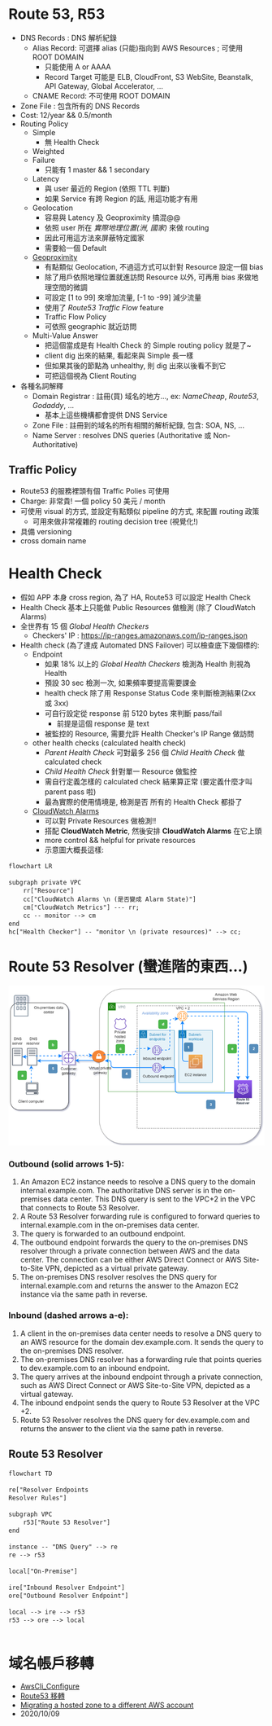 # Route 53, R53

- DNS Records : DNS 解析紀錄
  - Alias Record: 可選擇 alias (只能)指向到 AWS Resources ; 可使用 ROOT DOMAIN
    - 只能使用 A or AAAA
    - Record Target 可能是 ELB, CloudFront, S3 WebSite, Beanstalk, API Gateway, Global Accelerator, ...
  - CNAME Record: 不可使用 ROOT DOMAIN
- Zone File : 包含所有的 DNS Records
- Cost: 12/year && 0.5/month
- Routing Policy
  - Simple
    - 無 Health Check
  - Weighted
  - Failure
    - 只能有 1 master && 1 secondary
  - Latency
    - 與 user 最近的 Region (依照 TTL 判斷)
    - 如果 Service 有跨 Region 的話, 用這功能才有用
  - Geolocation
    - 容易與 Latency 及 Geoproximity 搞混@@
    - 依照 user 所在 _實際地理位置(洲, 國家)_ 來做 routing
    - 因此可用這方法來屏蔽特定國家
    - 需要給一個 Default
  - [Geoproximity](https://docs.aws.amazon.com/Route53/latest/DeveloperGuide/routing-policy-geoproximity.html)
    - 有點類似 Geolocation, 不過這方式可以針對 Resource 設定一個 bias
    - 除了用戶依照地理位置就進訪問 Resource 以外, 可再用 bias 來做地理空間的微調
    - 可設定 [1 to 99] 來增加流量, [-1 to -99] 減少流量
    - 使用了 _Route53 Traffic Flow_ feature
    - Traffic Flow Policy
    - 可依照 geographic 就近訪問
  - Multi-Value Answer
    - 把這個當成是有 Health Check 的 Simple routing policy 就是了~
    - client dig 出來的結果, 看起來與 Simple 長一樣
    - 但如果其後的節點為 unhealthy, 則 dig 出來以後看不到它
    - 可把這個視為 Client Routing
- 各種名詞解釋
  - Domain Registrar : 註冊(買) 域名的地方..., ex: _NameCheap_, _Route53_, _Godaddy_, ...
    - 基本上這些機構都會提供 DNS Service
  - Zone File : 註冊到的域名的所有相關的解析紀錄, 包含: SOA, NS, ...
  - Name Server : resolves DNS queries (Authoritative 或 Non-Authoritative)

## Traffic Policy

- Route53 的服務裡頭有個 Traffic Polies 可使用
- Charge: 非常貴! 一個 policy 50 美元 / month
- 可使用 visual 的方式, 並設定有點類似 pipeline 的方式, 來配置 routing 政策
  - 可用來做非常複雜的 routing decision tree (視覺化!)
- 具備 versioning
- cross domain name

# Health Check

- 假如 APP 本身 cross region, 為了 HA, Route53 可以設定 Health Check
- Health Check 基本上只能做 Public Resources 做檢測 (除了 CloudWatch Alarms)
- 全世界有 15 個 _Global Health Checkers_
  - Checkers' IP : https://ip-ranges.amazonaws.com/ip-ranges.json
- Health check (為了達成 Automated DNS Failover) 可以檢查底下幾個標的:
  - Endpoint
    - 如果 18% 以上的 _Global Health Checkers_ 檢測為 Health 則視為 Health
    - 預設 30 sec 檢測一次, 如果頻率要提高需要課金
    - health check 除了用 Response Status Code 來判斷檢測結果(2xx 或 3xx)
    - 可自行設定從 response 前 5120 bytes 來判斷 pass/fail
      - 前提是這個 response 是 text
    - 被監控的 Resource, 需要允許 Health Checker's IP Range 做訪問
  - other health checks (calculated health check)
    - _Parent Health Check_ 可對最多 256 個 _Child Health Check_ 做 calculated check
    - _Child Health Check_ 針對單一 Resource 做監控
    - 需自行定義怎樣的 calculated check 結果算正常 (要定義什麼才叫 parent pass 啦)
    - 最為實際的使用情境是, 檢測是否 所有的 Health Check 都掛了
  - [CloudWatch Alarms](./CloudWatch.md#cloudwatch-alarms)
    - 可以對 Private Resources 做檢測!!
    - 搭配 **CloudWatch Metric**, 然後安排 **CloudWatch Alarms** 在它上頭
    - more control && helpful for private resources
    - 示意圖大概長這樣:

```mermaid
flowchart LR

subgraph private VPC
    rr["Resource"]
    cc["CloudWatch Alarms \n (是否變成 Alarm State)"]
    cm["CloudWatch Metrics"] --- rr;
    cc -- monitor --> cm
end
hc["Health Checker"] -- "monitor \n (private resources)" --> cc;
```

# Route 53 Resolver (蠻進階的東西...)

![Resolver-redo-final.png](./img/Resolver-redo-final.png)

### Outbound (solid arrows 1-5):

1. An Amazon EC2 instance needs to resolve a DNS query to the domain internal.example.com. The authoritative DNS server is in the on-premises data center. This DNS query is sent to the VPC+2 in the VPC that connects to Route 53 Resolver.
2. A Route 53 Resolver forwarding rule is configured to forward queries to internal.example.com in the on-premises data center.
3. The query is forwarded to an outbound endpoint.
4. The outbound endpoint forwards the query to the on-premises DNS resolver through a private connection between AWS and the data center. The connection can be either AWS Direct Connect or AWS Site-to-Site VPN, depicted as a virtual private gateway.
5. The on-premises DNS resolver resolves the DNS query for internal.example.com and returns the answer to the Amazon EC2 instance via the same path in reverse.

### Inbound (dashed arrows a-e):

1. A client in the on-premises data center needs to resolve a DNS query to an AWS resource for the domain dev.example.com. It sends the query to the on-premises DNS resolver.
2. The on-premises DNS resolver has a forwarding rule that points queries to dev.example.com to an inbound endpoint.
3. The query arrives at the inbound endpoint through a private connection, such as AWS Direct Connect or AWS Site-to-Site VPN, depicted as a virtual gateway.
4. The inbound endpoint sends the query to Route 53 Resolver at the VPC +2.
5. Route 53 Resolver resolves the DNS query for dev.example.com and returns the answer to the client via the same path in reverse.

## Route 53 Resolver

```mermaid
flowchart TD

re["Resolver Endpoints
Resolver Rules"]

subgraph VPC
    r53["Route 53 Resolver"]
end

instance -- "DNS Query" --> re
re --> r53

local["On-Premise"]

ire["Inbound Resolver Endpoint"]
ore["Outbound Resolver Endpoint"]

local --> ire --> r53
r53 --> ore --> local


```

# 域名帳戶移轉

- [AwsCli_Configure](https://docs.aws.amazon.com/zh_tw/cli/latest/userguide/cli-configure-files.html)
- [Route53 移轉](https://awscli.amazonaws.com/v2/documentation/api/latest/reference/route53domains/transfer-domain-to-another-aws-account.html)
- [Migrating a hosted zone to a different AWS account](https://docs.aws.amazon.com/Route53/latest/DeveloperGuide/hosted-zones-migrating.html#hosted-zones-migrating-install-cli)
- 2020/10/09
